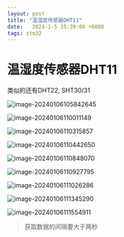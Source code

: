 ```yaml
---
layout: post
title: "温湿度传感器DHT11" 
date:   2024-1-5 15:39:08 +0800
tags: stm32
---
```


# 温湿度传感器DHT11

类似的还有DHT22, SHT30/31

![image-20240106105842645](https://picture-01-1316374204.cos.ap-beijing.myqcloud.com/image/202401061058814.png)

![image-20240106110011149](https://picture-01-1316374204.cos.ap-beijing.myqcloud.com/image/202401061100191.png)

![image-20240106110315857](https://picture-01-1316374204.cos.ap-beijing.myqcloud.com/image/202401061103903.png)

![image-20240106110442650](https://picture-01-1316374204.cos.ap-beijing.myqcloud.com/image/202401061104706.png)

![image-20240106110848070](https://picture-01-1316374204.cos.ap-beijing.myqcloud.com/image/202401061108172.png)

![image-20240106110927795](https://picture-01-1316374204.cos.ap-beijing.myqcloud.com/image/202401061109854.png)

![image-20240106111026286](https://picture-01-1316374204.cos.ap-beijing.myqcloud.com/image/202401061110373.png)

![image-20240106111345290](https://picture-01-1316374204.cos.ap-beijing.myqcloud.com/image/202401061113344.png)

![image-20240106111554911](https://picture-01-1316374204.cos.ap-beijing.myqcloud.com/image/202401061115962.png)

> 获取数据的间隔要大于两秒
